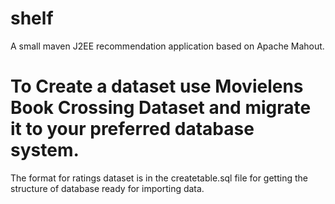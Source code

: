 # shelf
A small maven J2EE recommendation application based on Apache Mahout.


# To Create a dataset use Movielens Book Crossing Dataset and migrate it to your preferred database system.
The format for ratings dataset is in the createtable.sql file for getting the structure of database ready for importing data.
